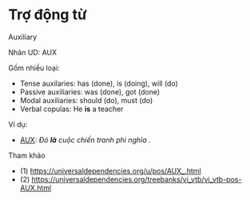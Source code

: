 # Trợ động từ 

Auxiliary

Nhãn UD: AUX  

Gồm nhiều loại:

* Tense auxilaries: has (done), is (doing), will (do)
* Passive auxiliaries: was (done), got (done)
* Modal auxiliaries: should (do), must (do)
* Verbal copulas: He **is** a teacher

Ví dụ:

* [AUX](#): *Đó **là** cuộc chiến tranh phi nghĩa .*

Tham khảo
 
* (1) https://universaldependencies.org/u/pos/AUX_.html
* (2) https://universaldependencies.org/treebanks/vi_vtb/vi_vtb-pos-AUX.html